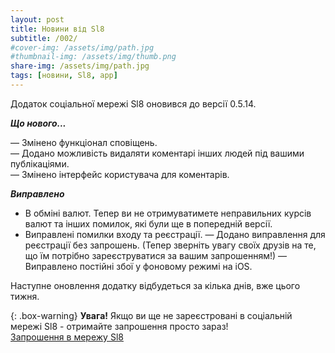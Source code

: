 ```yaml
---
layout: post
title: Новини від Sl8
subtitle: /002/
#cover-img: /assets/img/path.jpg
#thumbnail-img: /assets/img/thumb.png
share-img: /assets/img/path.jpg
tags: [новини, Sl8, app]
---
```


Додаток соціальної мережі Sl8 оновився до версії 0.5.14.

***Що нового...***<br />

— Змінено функціонал сповіщень.<br />
— Додано можливість видаляти коментарі інших людей під вашими публікаціями.<br />
— Змінено інтерфейс користувача для коментарів.<br />

***Виправлено***<br />
- В обміні валют. Тепер ви не отримуватимете неправильних курсів валют та інших помилок, які були ще в попередній версії.
- Виправлені помилки входу та реєстрації.
— Додано виправлення для реєстрації без запрошень. (Тепер зверніть увагу своїх друзів на те, що їм потрібно зареєструватися за вашим запрошенням!)
— Виправлено постійні збої у фоновому режимі на iOS.

Наступне оновлення додатку відбудеться за кілька днів, вже цього тижня.

{: .box-warning}
**Увага!** Якщо ви ще не зареєстровані в соціальній мережі Sl8 - отримайте запрошення просто зараз!<br />
[Запрошення в мережу Sl8](https://sl8.online/invite/hGAmMe)
